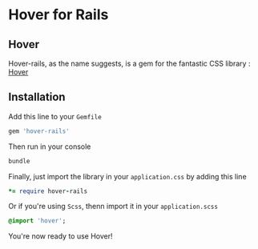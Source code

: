 # Hover for Rails

## Hover

Hover-rails, as the name suggests, is a gem for the fantastic CSS library :  [Hover](https://github.com/IanLunn/Hover)  


## Installation 

Add this line to your `Gemfile`

```ruby
gem 'hover-rails'
```

Then run in your console

```ruby
bundle
```

Finally, just import the library in your `application.css` by adding this line 

```ruby
*= require hover-rails
```

Or if you're using `Scss`, thenn import it in your `application.scss`

```sass
@import 'hover';
```

You're now ready to use Hover!
